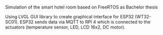 Simulation of the smart hotel room based on FreeRTOS as Bachelor thesis

Using LVGL GUI library to create graphical interface for ESP32 (WT32-SC01). ESP32 sends data via MQTT to RPI 4 which is connected to the actuators (temperature sensor, LED, LCD 16x2, DC motor).